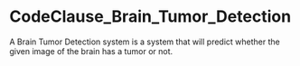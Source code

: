 # CodeClause_Brain_Tumor_Detection
A Brain Tumor Detection system is a system that will predict whether the given image of the brain has a tumor or not. 
